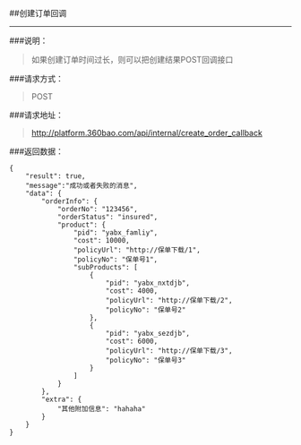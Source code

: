 ##创建订单回调

------------
###说明：
> 如果创建订单时间过长，则可以把创建结果POST回调接口

###请求方式：
> POST

###请求地址：
> http://platform.360bao.com/api/internal/create_order_callback
  
###返回数据：
```
{
	"result": true,
    "message":"成功或者失败的消息",
	"data": {
		"orderInfo": {
			"orderNo": "123456",
			"orderStatus": "insured",
			"product": {
				"pid": "yabx_famliy",
				"cost": 10000,
				"policyUrl": "http://保单下载/1",
				"policyNo": "保单号1",
				"subProducts": [
					{
						"pid": "yabx_nxtdjb",
						"cost": 4000,
						"policyUrl": "http://保单下载/2",
						"policyNo": "保单号2"
					},
					{
						"pid": "yabx_sezdjb",
						"cost": 6000,
						"policyUrl": "http://保单下载/3",
						"policyNo": "保单号3"
					}
				]
			}
		},
		"extra": {
			"其他附加信息": "hahaha"
		}
	}
}
```



